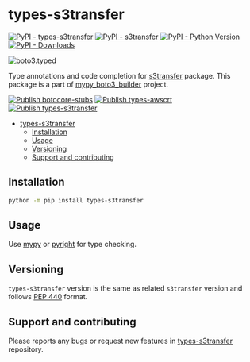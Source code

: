 # types-s3transfer

[![PyPI - types-s3transfer](https://img.shields.io/pypi/v/types-s3transfer.svg?color=blue&label=types-s3transfer)](https://pypi.org/project/types-s3transfer)
[![PyPI - s3transfer](https://img.shields.io/pypi/v/s3transfer.svg?color=blue&label=s3transfer)](https://pypi.org/project/s3transfer)
[![PyPI - Python Version](https://img.shields.io/pypi/pyversions/types-s3transfer.svg?color=blue)](https://pypi.org/project/types-s3transfer)
[![PyPI - Downloads](https://static.pepy.tech/badge/types-s3transfer)](https://pepy.tech/project/types-s3transfer)

![boto3.typed](https://github.com/youtype/mypy_boto3_builder/raw/main/logo.png)

Type annotations and code completion for [s3transfer](https://pypi.org/project/s3transfer/) package.
This package is a part of [mypy_boto3_builder](https://github.com/youtype/mypy_boto3_builder) project.

[![Publish botocore-stubs](https://github.com/youtype/botocore-stubs/actions/workflows/publish_on_update.yml/badge.svg)](https://github.com/youtype/botocore-stubs/actions/workflows/publish_on_update.yml)
[![Publish types-awscrt](https://github.com/youtype/types-awscrt/actions/workflows/publish_on_update.yml/badge.svg)](https://github.com/youtype/types-awscrt/actions/workflows/publish_on_update.yml)
[![Publish types-s3transfer](https://github.com/youtype/types-s3transfer/actions/workflows/publish_on_update.yml/badge.svg)](https://github.com/youtype/types-s3transfer/actions/workflows/publish_on_update.yml)


- [types-s3transfer](#types-s3transfer)
  - [Installation](#installation)
  - [Usage](#usage)
  - [Versioning](#versioning)
  - [Support and contributing](#support-and-contributing)


## Installation

```bash
python -m pip install types-s3transfer
```

## Usage

Use [mypy](https://github.com/python/mypy) or [pyright](https://github.com/microsoft/pyright) for type checking.

## Versioning

`types-s3transfer` version is the same as related `s3transfer` version and follows
[PEP 440](https://www.python.org/dev/peps/pep-0440/) format.

## Support and contributing

Please reports any bugs or request new features in
[types-s3transfer](https://github.com/youtype/types-s3transfer/issues/) repository.
